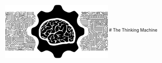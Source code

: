 <img src="./images/ThinkingMachine_logo.png" width="340" alt="The Thinking Machine" align="middle"> 
# The Thinking Machine
